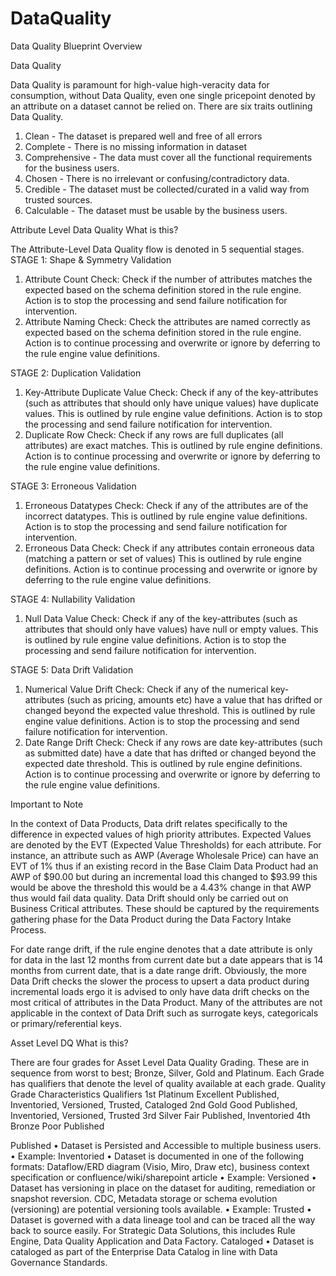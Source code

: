 # DataQuality

Data Quality Blueprint
Overview 

 
Data Quality

Data Quality is paramount for high-value high-veracity data for consumption, without Data Quality, even one single pricepoint denoted by an attribute on a dataset cannot be relied on. There are six traits outlining Data Quality.
1.	Clean - The dataset is prepared well and free of all errors
2.	Complete - There is no missing information in dataset
3.	Comprehensive - The data must cover all the functional requirements for the business users.
4.	Chosen - There is no irrelevant or confusing/contradictory data.
5.	Credible - The dataset must be collected/curated in a valid way from trusted sources.
6.	Calculable - The dataset must be usable by the business users.


Attribute Level Data Quality
What is this?

The Attribute-Level Data Quality flow is denoted in 5 sequential stages.
STAGE 1: Shape & Symmetry Validation
1.	Attribute Count Check:  Check if the number of attributes matches the expected based on the schema definition stored in the rule engine. Action is to stop the processing and send failure notification for intervention.
2.	Attribute Naming Check:  Check the attributes are named correctly as expected based on the schema definition stored in the rule engine. Action is to continue processing and overwrite or ignore by deferring to the rule engine value definitions.

STAGE 2: Duplication Validation
1.	Key-Attribute Duplicate Value Check: Check if any of the key-attributes (such as attributes that should only have unique values) have duplicate values. This is outlined by rule engine value definitions. Action is to stop the processing and send failure notification for intervention.
2.	Duplicate Row Check: Check if any rows are full duplicates (all attributes) are exact matches. This is outlined by rule engine definitions. Action is to continue processing and overwrite or ignore by deferring to the rule engine value definitions.

STAGE 3: Erroneous Validation
1.	Erroneous Datatypes Check: Check if any of the attributes are of the incorrect datatypes. This is outlined by rule engine value definitions. Action is to stop the processing and send failure notification for intervention.
2.	Erroneous Data Check: Check if any attributes contain erroneous data (matching a pattern or set of values) This is outlined by rule engine definitions. Action is to continue processing and overwrite or ignore by deferring to the rule engine value definitions.

STAGE 4: Nullability Validation
1.	Null Data Value Check: Check if any of the key-attributes (such as attributes that should only have values) have null or empty values. This is outlined by rule engine value definitions. Action is to stop the processing and send failure notification for intervention.

STAGE 5: Data Drift Validation
1.	Numerical Value Drift Check: Check if any of the numerical key-attributes (such as pricing, amounts etc) have a value that has drifted or changed beyond the expected value threshold. This is outlined by rule engine value definitions. Action is to stop the processing and send failure notification for intervention.
2.	Date Range Drift Check: Check if any rows are date key-attributes (such as submitted date) have a date that has drifted or changed beyond the expected date threshold. This is outlined by rule engine definitions. Action is to continue processing and overwrite or ignore by deferring to the rule engine value definitions.

Important to Note

In the context of Data Products, Data drift relates specifically to the difference in expected values of high priority attributes. Expected Values are denoted by the EVT (Expected Value Thresholds) for each attribute. For instance, an attribute such as AWP (Average Wholesale Price) can have an EVT of 1% thus if an existing record in the Base Claim Data Product had an AWP of $90.00 but during an incremental load this changed to $93.99 this would be above the threshold this would be a 4.43% change in that AWP thus would fail data quality. Data Drift should only be carried out on Business Critical attributes. These should be captured by the requirements gathering phase for the Data Product during the Data Factory Intake Process.

For date range drift, if the rule engine denotes that a date attribute is only for data in the last 12 months from current date but a date appears that is 14 months from current date, that is a date range drift.
Obviously, the more Data Drift checks the slower the process to upsert a data product during incremental loads ergo it is advised to only have data drift checks on the most critical of attributes in the Data Product. Many of the attributes are not applicable in the context of Data Drift such as surrogate keys, categoricals or primary/referential keys.

Asset Level DQ
What is this?

There are four grades for Asset Level Data Quality Grading. These are in sequence from worst to best; Bronze, Silver, Gold and Platinum. Each Grade has qualifiers that denote the level of quality available at each grade.
Quality	Grade	Characteristics	Qualifiers
1st	Platinum	Excellent	Published, Inventoried, Versioned, Trusted, Cataloged
2nd	Gold	Good	Published, Inventoried, Versioned, Trusted
3rd	Silver	Fair	Published, Inventoried
4th	Bronze	Poor	Published

Published
•	Dataset is Persisted and Accessible to multiple business users.
•	Example:
Inventoried
•	Dataset is documented in one of the following formats: Dataflow/ERD diagram (Visio, Miro, Draw etc), business context specification or confluence/wiki/sharepoint article
•	Example:
Versioned
•	Dataset has versioning in place on the dataset for auditing, remediation or snapshot reversion. CDC, Metadata storage or schema evolution (versioning) are potential versioning tools available.
•	Example:
Trusted
•	Dataset is governed with a data lineage tool and can be traced all the way back to source easily. For Strategic Data Solutions, this includes Rule Engine, Data Quality Application and Data Factory.
Cataloged
•	Dataset is cataloged as part of the Enterprise Data Catalog in line with Data Governance Standards.


